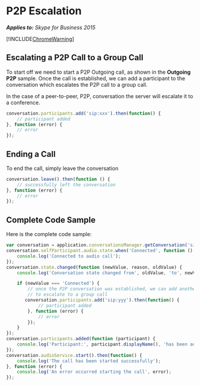 
# P2P Escalation

 _**Applies to:** Skype for Business 2015_

[!INCLUDE[ChromeWarning](includes/P2PChromeWarning.md)]


## Escalating a P2P Call to a Group Call

To start off we need to start a P2P Outgoing call, as shown in the **Outgoing P2P** sample.
Once the call is established, we can add a participant to the conversation which escalates the P2P call to a group call.

In the case of a peer-to-peer, P2P, conversation the server will escalate it to a conference.

```js
conversation.participants.add('sip:xxx').then(function() {
    // participant added
}, function (error) {
    // error
});
```

## Ending a Call
To end the call, simply leave the conversation

```js
conversation.leave().then(function () {
    // successfully left the conversation
}, function (error) {
    // error
});
```

## Complete Code Sample
Here is the complete code sample:

```js
var conversation = application.conversationsManager.getConversation('sip:xxx');
conversation.selfParticipant.audio.state.when('Connected', function () {
    console.log('Connected to audio call');
});
conversation.state.changed(function (newValue, reason, oldValue) {
    console.log('Conversation state changed from', oldValue, 'to', newValue);

    if (newValue === 'Connected') {
        // once the P2P conversation was established, we can add another participant
        // to escalate to a group call
       conversation.participants.add('sip:yyy').then(function() {
            // participant added
        }, function (error) {
            // error
        });
    }
});
conversation.participants.added(function (participant) {
    console.log('Participant:', participant.displayName(), 'has been added to the conversation');
});
conversation.audioService.start().then(function() {
    console.log('The call has been started successfully');
}, function (error) {
    console.log('An error occurred starting the call', error);
});
```
